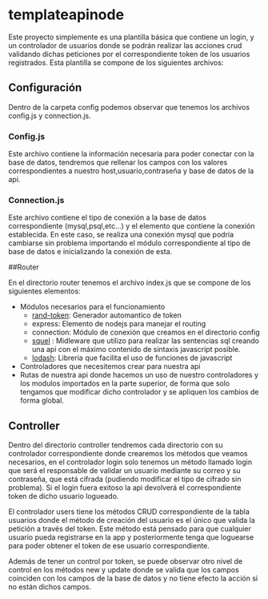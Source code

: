 # templateapinode
Este proyecto simplemente es una plantilla básica que contiene un login, y un controlador de usuarios donde se podrán realizar las acciones crud validando dichas peticiones por el correspondiente token de los usuarios registrados. Esta plantilla se compone de los siguientes archivos:

## Configuración

Dentro de la carpeta config podemos observar que tenemos los archivos config.js y connection.js.

### Config.js

Este archivo contiene la información necesaria para poder conectar con la base de datos, tendremos que rellenar los campos con los valores correspondientes a nuestro host,usuario,contraseña y base de datos de la api.

### Connection.js

Este archivo contiene el tipo de conexión a la base de datos correspondiente (mysql,psql,etc...) y el elemento que contiene la conexión establecida. En este caso, se realiza una conexión mysql que podría cambiarse sin problema importando el módulo correspondiente al tipo de base de datos e inicializando la conexión de esta.

##Router

En el directorio router tenemos el archivo index.js que se compone de los siguientes elementos:

+ Módulos necesarios para el funcionamiento
  + [rand-token](https://www.npmjs.com/package/rand-token): Generador automantico de token
  + express: Elemento de nodejs para manejar el routing
  + connection: Módulo de conexión que creamos en el directorio config
  + [squel](https://hiddentao.com/squel/)
: Midleware que utilizo para realizar las sentencias sql creando una api con el máximo contenido de sintaxis javascript posible.
  + [lodash](https://lodash.com/docs): Libreria que facilita el uso de funciones de javascript
+ Controladores que necesitemos crear para nuestra api
+ Rutas de nuestra api donde hacemos un uso de nuestro controladores y los modulos importados en la parte superior, de forma que solo tengamos que modificar dicho controlador y se apliquen los cambios de forma global.



## Controller
Dentro del directorio controller tendremos cada directorio con su controlador correspondiente donde crearemos los métodos que veamos necesarios, en el controlador login solo tenemos un método llamado login que será el responsable de validar un usuario mediante su correo y su contraseña, que está cifrada (pudiendo modificar el tipo de cifrado sin problema). Si el login fuera exitoso la api devolverá el correspondiente token de dicho usuario logueado.

El controlador users tiene los métodos CRUD correspondiente de la tabla usuarios donde el método de creación del usuario es el único que valida la petición a través del token. Este método está pensado para que cualquier usuario pueda registrarse en la app y posteriormente tenga que loguearse para poder obtener el token de ese usuario correspondiente.

Además de tener un control por token, se puede observar otro nivel de control en los métodos new y update donde se valida que los campos coinciden con los campos de la base de datos y no tiene efecto la acción si no están dichos campos.
